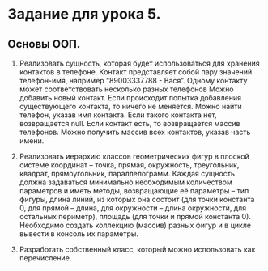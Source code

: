 # Задание для урока 5.
## Основы ООП.
1. Реализовать сущность, которая будет использоваться для хранения контактов в телефоне. Контакт представляет собой пару значений телефон-имя, например “89003337788 - Вася”.
Одному контакту может соответствовать несколько разных телефонов
Можно добавить новый контакт. Если происходит попытка добавления существующего контакта, то ничего не меняется.
Можно найти телефон, указав имя контакта. Если такого контакта нет, возвращается null. Если контакт есть, то возвращается массив телефонов.
Можно получить массив всех контактов, указав часть имени.

2. Реализовать иерархию классов геометрических фигур в плоской системе координат – точка, прямая, окружность, треугольник, квадрат, прямоугольник, параллелограмм.
Каждая сущность должна задаваться минимально необходимым количеством параметров и иметь методы, возвращающие её параметры – тип фигуры, длина линий, из которых она состоит (для точки константа 0, для прямой – длина, для окружности – длина окружности, для остальных периметр), площадь (для точки и прямой константа 0). Необходимо создать коллекцию (массив) разных фигур и в цикле вывести в консоль их параметры.

3. Разработать собственный класс, который можно использовать как перечисление.